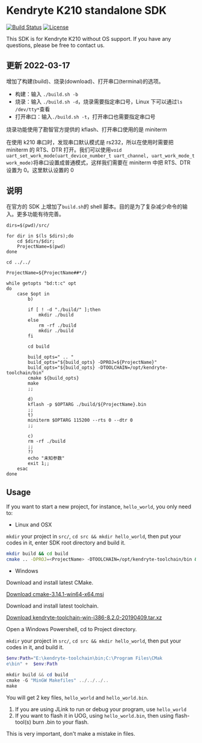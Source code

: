 # Kendryte K210 standalone SDK

[![Build Status](https://travis-ci.org/kendryte/kendryte-standalone-sdk.svg)](https://travis-ci.org/kendryte/kendryte-standalone-sdk)
[![License](https://img.shields.io/badge/License-Apache%202.0-blue.svg)](https://opensource.org/licenses/Apache-2.0)

This SDK is for Kendryte K210 without OS support.
If you have any questions, please be free to contact us.

## 更新 2022-03-17

增加了构建(build)、烧录(download)、打开串口(terminal)的选项。

- 构建：输入 `./build.sh -b`
- 烧录：输入 `./build.sh -d`，烧录需要指定串口号，Linux 下可以通过`ls /dev/tty*`查看
- 打开串口：输入`./build.sh -t`，打开串口也需要指定串口号

烧录功能使用了勘智官方提供的 kflash、打开串口使用的是 miniterm

在使用 k210 串口时，发现串口默认模式是 rs232，所以在使用时需要把 miniterm 的 RTS、DTR 打开。我们可以使用`void uart_set_work_mode(uart_device_number_t uart_channel, uart_work_mode_t work_mode)`将串口设置成普通模式，这样我们需要在 miniterm 中把 RTS、DTR 设置为 0。这里默认设置的 0

## 说明

在官方的 SDK 上增加了`build.sh`的 shell 脚本。目的是为了复杂减少命令的输入。更多功能有待完善。

```shell
dirs=$(pwd)/src/

for dir in $(ls $dirs);do
    cd $dirs/$dir;
    ProjectName=$(pwd)
done

cd ../../

ProjectName=${ProjectName##*/}

while getopts "bd:t:c" opt
do
    case $opt in
        b)

        if [ ! -d "./build/" ];then
            mkdir ./build
        else
            rm -rf ./build
            mkdir ./build
        fi

        cd build

        build_opts=" .. "
        build_opts="${build_opts} -DPROJ=${ProjectName}"
        build_opts="${build_opts} -DTOOLCHAIN=/opt/kendryte-toolchain/bin"
        cmake ${build_opts}
        make
        ;;

        d)
        kflash -p $OPTARG ./build/${ProjectName}.bin
        ;;
        t)
        miniterm $OPTARG 115200 --rts 0 --dtr 0
        ;;

        c)
        rm -rf ./build
        ;;
        ?)
        echo "未知参数"
        exit 1;;
    esac
done

```

## Usage

If you want to start a new project, for instance, `hello_world`, you only need to:

- Linux and OSX

`mkdir` your project in `src/`, `cd src && mkdir hello_world`, then put your codes in it, enter SDK root directory and build it.

```bash
mkdir build && cd build
cmake .. -DPROJ=<ProjectName> -DTOOLCHAIN=/opt/kendryte-toolchain/bin && make
```

- Windows

Download and install latest CMake.

[Download cmake-3.14.1-win64-x64.msi](https://github.com/Kitware/CMake/releases/download/v3.14.1/cmake-3.14.1-win64-x64.msi)

Download and install latest toolchain.

[Download kendryte-toolchain-win-i386-8.2.0-20190409.tar.xz](https://github.com/kendryte/kendryte-gnu-toolchain/releases/download/v8.2.0-20190409/kendryte-toolchain-win-i386-8.2.0-20190409.tar.xz)

Open a Windows Powershell, cd to Project directory.

`mkdir` your project in `src/`, `cd src && mkdir hello_world`, then put your codes in it, and build it.

```powershell
$env:Path="E:\kendryte-toolchain\bin;C:\Program Files\CMak
e\bin" +  $env:Path

mkdir build && cd build
cmake -G "MinGW Makefiles" ../../../..
make
```

You will get 2 key files, `hello_world` and `hello_world.bin`.

1. If you are using JLink to run or debug your program, use `hello_world`
2. If you want to flash it in UOG, using `hello_world.bin`, then using flash-tool(s) burn <ProjectName>.bin to your flash.

This is very important, don't make a mistake in files.
